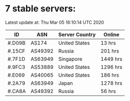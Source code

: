 # 7 stable servers:

Latest update at: Thu Mar 05 16:10:14 UTC 2020

| ID | ASN | Server Country | Online |
| -- | --- | -------------- | ------ |
| #.D09B | AS174 | United States | 13 hrs |
| #.15CF | AS49392 | Russia | 201 hrs |
| #.7F1D | AS63949 | Singapore | 1449 hrs |
| #.9FC3 | AS53889 | United States | 1296 hrs |
| #.E069 | AS40065 | United States | 186 hrs |
| #.2A79 | AS63949 | Japan | 1278 hrs |
| #.CA8A | AS49392 | Russia | 56 hrs |

